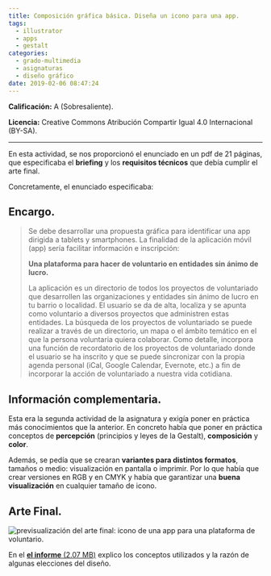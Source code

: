```yaml
---
title: Composición gráfica básica. Diseña un icono para una app.
tags:
  - illustrator
  - apps
  - gestalt
categories:
  - grado-multimedia
  - asignaturas
  - diseño gráfico
date: 2019-02-06 08:47:24
---
```



**Calificación:** A (Sobresaliente).

**Licencia:** Creative Commons Atribución Compartir Igual 4.0 Internacional (BY-SA).

----

En esta actividad, se nos proporcionó el enunciado en un pdf de 21 páginas, que especificaba el **briefing** y los **requisitos técnicos** que debía cumplir el arte final.

Concretamente, el enunciado especificaba:

## Encargo.

>Se debe desarrollar una propuesta gráfica para identificar una app dirigida a tablets y smartphones. La finalidad de la aplicación móvil (app) sería facilitar información e inscripción:
>
>**Una plataforma para hacer de voluntario en entidades sin ánimo de lucro.**
>
>La aplicación es un directorio de todos los proyectos de voluntariado que desarrollen las organizaciones y entidades sin ánimo de lucro en tu barrio o localidad. El usuario se da de alta, localiza y se apunta como voluntario a diversos proyectos que administren estas entidades. La búsqueda de los proyectos de voluntariado se puede realizar a través de un directorio, un mapa o el ámbito temático en el que la persona voluntaria quiera colaborar. Como detalle, incorpora una función de recordatorio de los proyectos de voluntariado donde el usuario se ha inscrito y que se puede sincronizar con la propia agenda personal (iCal, Google Calendar, Evernote, etc.) a fin de incorporar la acción de  voluntariado a nuestra vida cotidiana.

## Información complementaria.

Esta era la segunda actividad de la asignatura y exigía poner en práctica más conocimientos que la anterior. En concreto había que poner en práctica conceptos de **percepción** (principios y leyes de la Gestalt), **composición** y **color**.

Además, se pedía que se crearan **variantes para distintos formatos**, tamaños o medio: visualización en pantalla o imprimir. Por lo que había que crear versiones en RGB y en CMYK y había que garantizar una **buena visualización** en cualquier tamaño de icono.

## Arte Final.

![previsualización del arte final: icono de una app para una plataforma de voluntario.](/blogArtesano/images/asignaturas/diseno-grafico/pec2/icono-app.png "Icono app")

En el [**el informe** (2.07 MB)](/blogArtesano/documents/asignaturas/diseno-grafico/pec2/informe-pec2.pdf) explico los conceptos utilizados y la razón de algunas elecciones del diseño.